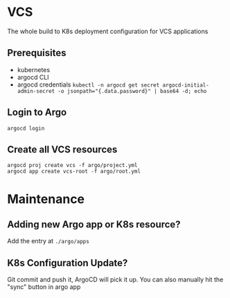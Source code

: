# VCS

The whole build to K8s deployment configuration for VCS applications

## Prerequisites
- kubernetes
- argocd CLI
- argocd credentials
  `kubectl -n argocd get secret argocd-initial-admin-secret -o jsonpath="{.data.password}" | base64 -d; echo`  

## Login to Argo
`argocd login`

## Create all VCS resources
```
argocd proj create vcs -f argo/project.yml
argocd app create vcs-root -f argo/root.yml
```

# Maintenance

## Adding new Argo app or K8s resource? 
Add the entry at `./argo/apps`

## K8s Configuration Update?
Git commit and push it, ArgoCD will pick it up. 
You can also manually hit the "sync" button in argo app
